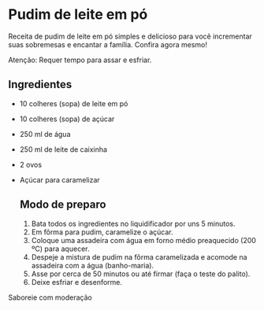 # Pudim de leite em pó

Receita de pudim de leite em pó simples e delicioso para você incrementar suas sobremesas e encantar a família. Confira agora mesmo!

Atenção: Requer tempo para assar e esfriar.

##  Ingredientes

- 10 colheres (sopa) de leite em pó

- 10 colheres (sopa) de açúcar

- 250 ml de água

- 250 ml de leite de caixinha

- 2 ovos

- Açúcar para caramelizar

  ##  Modo de preparo

  1. Bata todos os ingredientes no liquidificador por uns 5 minutos.
  2. Em fôrma para pudim, caramelize o açúcar.
  3. Coloque uma assadeira com água em forno médio preaquecido (200 ºC) para aquecer.
  4. Despeje a mistura de pudim na fôrma caramelizada e acomode na assadeira com a água (banho-maria).
  5. Asse por cerca de 50 minutos ou até firmar (faça o teste do palito).
  6. Deixe esfriar e desenforme.

Saboreie com moderação